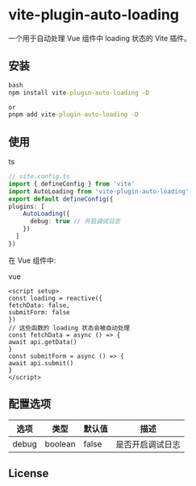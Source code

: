 # vite-plugin-auto-loading

一个用于自动处理 Vue 组件中 loading 状态的 Vite 插件。

## 安装

```cmd
bash
npm install vite-plugin-auto-loading -D

or
pnpm add vite-plugin-auto-loading -D
```



## 使用

ts

```ts
// vite.config.ts
import { defineConfig } from 'vite'
import AutoLoading from 'vite-plugin-auto-loading'
export default defineConfig({
plugins: [
    AutoLoading({
      debug: true // 开启调试日志
    })
  ]
})
```





在 Vue 组件中:

vue

```vue
<script setup>
const loading = reactive({
fetchData: false,
submitForm: false
})
// 这些函数的 loading 状态会被自动处理
const fetchData = async () => {
await api.getData()
}
const submitForm = async () => {
await api.submit()
}
</script>
```



## 配置选项

| 选项 | 类型 | 默认值 | 描述 |
|------|------|--------|------|
| debug | boolean | false | 是否开启调试日志 |

## License